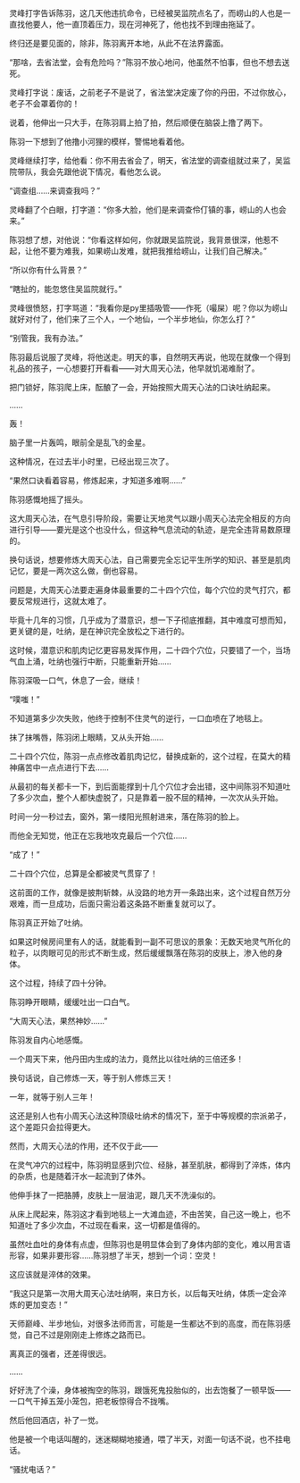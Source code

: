 灵峰打字告诉陈羽，这几天他违抗命令，已经被吴监院点名了，而崂山的人也是一直找他要人，他一直顶着压力，现在河神死了，他也找不到理由拖延了。

终归还是要见面的，除非，陈羽离开本地，从此不在法界露面。

“那啥，去省法堂，会有危险吗？”陈羽不放心地问，他虽然不怕事，但也不想去送死。

灵峰打字说：废话，之前老子不是说了，省法堂决定废了你的丹田，不过你放心，老子不会罩着你的！

说着，他伸出一只大手，在陈羽肩上拍了拍，然后顺便在脑袋上撸了两下。

陈羽一下想到了他撸小河狸的模样，警惕地看着他。

灵峰继续打字，给他看：你不用去省会了，明天，省法堂的调查组就过来了，吴监院带队，我会先跟他说下情况，看他怎么说。

“调查组……来调查我吗？”

灵峰翻了个白眼，打字道：“你多大脸，他们是来调查伶仃镇的事，崂山的人也会来。”

陈羽想了想，对他说：“你看这样如何，你就跟吴监院说，我背景很深，他惹不起，让他不要为难我，如果崂山发难，就把我推给崂山，让我们自己解决。”

“所以你有什么背景？”

“瞎扯的，能忽悠住吴监院就行。”

灵峰很愤怒，打字骂道：“我看你是py里插吸管——作死（嘬屎）呢？你以为崂山就好对付了，他们来了三个人，一个地仙，一个半步地仙，你怎么打？”

“别管我，我有办法。”

陈羽最后说服了灵峰，将他送走。明天的事，自然明天再说，他现在就像一个得到礼品的孩子，一心想要打开看看——对大周天心法，他早就饥渴难耐了。

把门锁好，陈羽爬上床，酝酿了一会，开始按照大周天心法的口诀吐纳起来。

……

轰！

脑子里一片轰鸣，眼前全是乱飞的金星。

这种情况，在过去半小时里，已经出现三次了。

“果然口诀看着容易，修炼起来，才知道多难啊……”

陈羽感慨地摇了摇头。

这大周天心法，在气息引导阶段，需要让天地灵气以跟小周天心法完全相反的方向进行引导——要光是这个也没什么，但这种气息流动的轨迹，是完全违背易数原理的。

换句话说，想要修炼大周天心法，自己需要完全忘记平生所学的知识、甚至是肌肉记忆，要是一两次这么做，倒也容易。

问题是，大周天心法要走遍身体最重要的二十四个穴位，每个穴位的灵气打穴，都要反常规进行，这就太难了。

毕竟十几年的习惯，几乎成为了潜意识，想一下子彻底推翻，其中难度可想而知，更关键的是，吐纳，是在神识完全放松之下进行的。

这时候，潜意识和肌肉记忆更容易发挥作用，二十四个穴位，只要错了一个，当场气血上涌，吐纳也强行中断，只能重新开始……

陈羽深吸一口气，休息了一会，继续！

“噗嗤！”

不知道第多少次失败，他终于控制不住灵气的逆行，一口血喷在了地毯上。

抹了抹嘴唇，陈羽闭上眼睛，又从头开始……

二十四个穴位，陈羽一点点修改着肌肉记忆，替换成新的，这个过程，在莫大的精神痛苦中一点点进行下去……

从最初的每关都卡一下，到后面能撑到十几个穴位才会出错，这中间陈羽不知道吐了多少次血，整个人都快虚脱了，只是靠着一股不屈的精神，一次次从头开始。

时间一分一秒过去，窗外，第一缕阳光照射进来，落在陈羽的脸上。

而他全无知觉，他正在忘我地攻克最后一个穴位……

“成了！”

二十四个穴位，总算是全都被灵气贯穿了！

这前面的工作，就像是披荆斩棘，从没路的地方开一条路出来，这个过程自然万分艰难，而一旦成功，后面只需沿着这条路不断重复就可以了。

陈羽真正开始了吐纳。

如果这时候房间里有人的话，就能看到一副不可思议的景象：无数天地灵气所化的粒子，以肉眼可见的形式不断生成，然后缓缓飘落在陈羽的皮肤上，渗入他的身体。

这个过程，持续了四十分钟。

陈羽睁开眼睛，缓缓吐出一口白气。

“大周天心法，果然神妙……”

陈羽发自内心地感慨。

一个周天下来，他丹田内生成的法力，竟然比以往吐纳的三倍还多！

换句话说，自己修炼一天，等于别人修炼三天！

一年，就等于别人三年！

这还是别人也有小周天心法这种顶级吐纳术的情况下，至于中等规模的宗派弟子，这个差距只会拉得更大。

然而，大周天心法的作用，还不仅于此——

在灵气冲穴的过程中，陈羽明显感到穴位、经脉，甚至肌肤，都得到了淬炼，体内的杂质，也是随着汗水一起流到了体外。

他伸手抹了一把胳膊，皮肤上一层油泥，跟几天不洗澡似的。

从床上爬起来，陈羽这才看到地毯上一大滩血迹，不由苦笑，自己这一晚上，也不知道吐了多少次血，不过现在看来，这一切都是值得的。

虽然吐血吐的身体有点虚，但陈羽也是明显体会到了身体内部的变化，难以用言语形容，如果非要形容……陈羽想了半天，想到一个词：空灵！

这应该就是淬体的效果。

“我这只是第一次用大周天心法吐纳啊，来日方长，以后每天吐纳，体质一定会淬炼的更加变态！”

天师巅峰、半步地仙，对很多法师而言，可能是一生都达不到的高度，而在陈羽感觉，自己不过是刚刚走上修炼之路而已。

离真正的强者，还差得很远。

……

好好洗了个澡，身体被掏空的陈羽，跟饿死鬼投胎似的，出去饱餐了一顿早饭——一口气干掉五笼小笼包，把老板惊得合不拢嘴。

然后他回酒店，补了一觉。

他是被一个电话叫醒的，迷迷糊糊地接通，喂了半天，对面一句话不说，也不挂电话。

“骚扰电话？”
